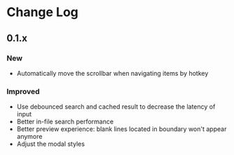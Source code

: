 # Change Log

## 0.1.x

### New

- Automatically move the scrollbar when navigating items by hotkey

### Improved

- Use debounced search and cached result to decrease the latency of input
- Better in-file search performance
- Better preview experience: blank lines located in boundary won't appear anymore
- Adjust the modal styles
